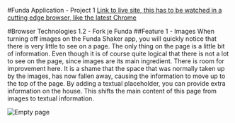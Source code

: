 #Funda Application - Project 1
[Link to live site, this has to be watched in a cutting edge browser, like the latest Chrome](http://melvinr.github.io/Web%20App%20from%20Scratch/Eindopdracht/index.html)

#Browser Technologies 1.2 - Fork je Funda
##Feature 1 - Images
When turning off images on the Funda Shaker app, you will quickly notice that there is very little to see on a page. The only thing on the page is a little bit of information. Even though it is of course quite logical that there is not a lot to see on the page, since images are its main ingredient. There is room for improvement here. It is a shame that the space that was normally taken up by the images, has now fallen away, causing the information to move up to the top of the page. By adding a textual placeholder, you can provide extra information on the house. This shifts the main content of this page from images to textual information.

![Empty page](static-module-pattern/bt-images/images/screenshot-1png)


